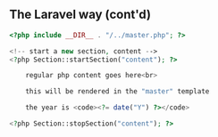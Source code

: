 The Laravel way (cont'd)
------------------------
```php
<?php include __DIR__ . "/../master.php"; ?>

<!-- start a new section, content -->
<?php Section::startSection("content"); ?>

    regular php content goes here<br>

    this will be rendered in the "master" template

    the year is <code><?= date("Y") ?></code>

<?php Section::stopSection("content"); ?>
```
